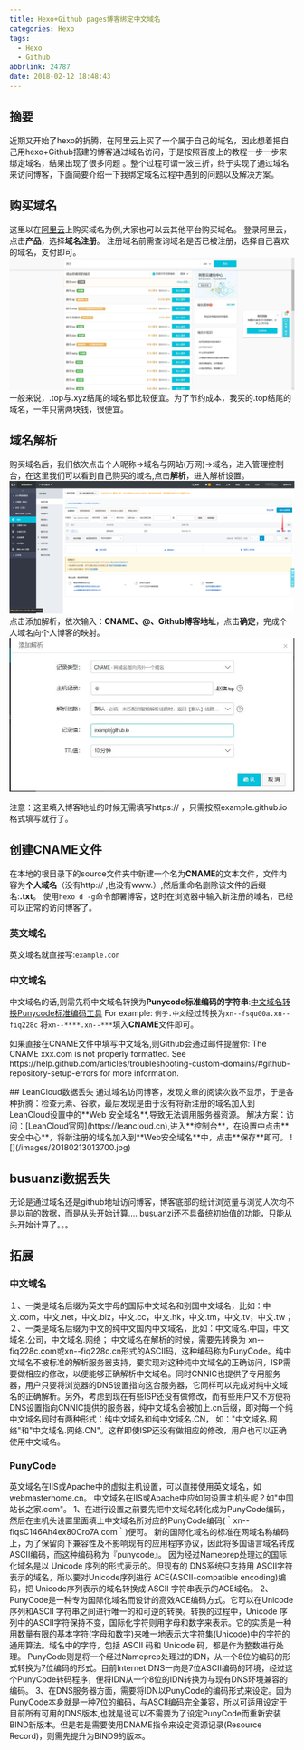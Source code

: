 ```yaml
---
title: Hexo+Github pages博客绑定中文域名
categories: Hexo
tags:
  - Hexo
  - Github
abbrlink: 24787
date: 2018-02-12 18:48:43
---
```

## 摘要
近期又开始了hexo的折腾，在阿里云上买了一个属于自己的域名，因此想着把自己用hexo+Github搭建的博客通过域名访问，于是按照百度上的教程一步一步来绑定域名，结果出现了很多问题 。整个过程可谓一波三折，终于实现了通过域名来访问博客，下面简要介绍一下我绑定域名过程中遇到的问题以及解决方案。
## 购买域名
这里以在[阿里云](https://www.aliyun.com/)上购买域名为例,大家也可以去其他平台购买域名。
登录阿里云，点击**产品**，选择**域名注册**。
注册域名前需查询域名是否已被注册，选择自己喜欢的域名，支付即可。
![](/images/20180213014855.jpg)
一般来说，.top与.xyz结尾的域名都比较便宜。为了节约成本，我买的.top结尾的域名，一年只需两块钱，很便宜。
## 域名解析
购买域名后，我们依次点击个人昵称->域名与网站(万网)->域名，进入管理控制台，在这里我们可以看到自己购买的域名,点击**解析**，进入解析设置。
![](/images/20180212235815.jpg)
点击添加解析，依次输入：**CNAME、@、Github博客地址**，点击**确定**，完成个人域名向个人博客的映射。
![](/images/20180212230359.jpg)
<div class="note warning"><p>注意：这里填入博客地址的时候无需填写https:// ，只需按照example.github.io格式填写就行了。
</p></div>

## 创建CNAME文件
在本地的根目录下的source文件夹中新建一个名为**CNAME**的文本文件，文件内容为**个人域名**（没有http:// ,也没有www.）,然后重命名删除该文件的后缀名:**.txt**。
使用`hexo d -g`命令部署博客，这时在浏览器中输入新注册的域名，已经可以正常的访问博客了。

### 英文域名
英文域名就直接写:`example.con`
### 中文域名
中文域名的话,则需先将中文域名转换为**Punycode标准编码的字符串**:[中文域名转换Punycode标准编码工具](http://www.dh.vg/tools/zm.php)
For example:
`例子.中文`经过转换为`xn--fsqu00a.xn--fiq228c`
将`xn--****.xn--***`填入**CNAME**文件即可。
<div class="note danger"><p>如果直接在CNAME文件中填写中文域名,则Github会通过邮件提醒你:
The CNAME xxx.com is not properly formatted. See https://help.github.com/articles/troubleshooting-custom-domains/#github-repository-setup-errors for more information.
</p></div>
## LeanCloud数据丢失
通过域名访问博客，发现文章的阅读次数不显示，于是各种折腾：检查元素、谷歌，最后发现是由于没有将新注册的域名加入到LeanCloud设置中的**Web 安全域名**,导致无法调用服务器资源。
解决方案：访问：[LeanCloud官网](https://leancloud.cn),进入**控制台**，在设置中点击**安全中心**，将新注册的域名加入到**Web安全域名**中，点击**保存**即可。
![](/images/20180213013700.jpg)

## busuanzi数据丢失
无论是通过域名还是github地址访问博客，博客底部的统计浏览量与浏览人次均不是以前的数据，而是从头开始计算....
busuanzi还不具备统初始值的功能，只能从头开始计算了。。。

## 拓展
### 中文域名
１、一类是域名后缀为英文字母的国际中文域名和别国中文域名，比如：中文.com，中文.net，中文.biz，中文.cc，中文.hk，中文.tm，中文.tv，中文.tw；
２、一类是域名后缀为中文的纯中文国内中文域名，比如：中文域名.中国，中文域名.公司，中文域名.网络；
中文域名在解析的时候，需要先转换为 xn--fiq228c.com或xn--fiq228c.cn形式的ASCII码，这种编码称为PunyCode。纯中文域名不被标准的解析服务器支持，要实现对这种纯中文域名的正确访问，ISP需要做相应的修改，以便能够正确解析中文域名。同时CNNIC也提供了专用服务器，用户只要将浏览器的DNS设置指向这台服务器，它同样可以完成对纯中文域名的正确解析。另外，考虑到现在有些ISP还没有做修改，而有些用户又不方便将DNS设置指向CNNIC提供的服务器，纯中文域名会被加上.cn后缀，即对每一个纯中文域名同时有两种形式：纯中文域名和纯中文域名.CN， 如："中文域名.网络"和"中文域名.网络.CN"。这样即使ISP还没有做相应的修改，用户也可以正确使用中文域名。
### PunyCode
英文域名在IIS或Apache中的虚拟主机设置，可以直接使用英文域名，如webmasterhome.cn。
中文域名在IIS或Apache中应如何设置主机头呢？如"中国站长之家.com"。
1、在进行设置之前要先把中文域名转化成为PunyCode编码，然后在主机头设置里面填上中文域名所对应的PunyCode编码(｀xn--fiqsC146Ah4ex80Cro7A.com｀)便可。
新的国际化域名的标准在网域名称编码上，为了保留向下兼容性及不影响现有的应用程序协议，因此将多国语言域名转成ASCII编码，而这种编码称为『punycode』。
因为经过Nameprep处理过的国际化域名是以 Unicode 序列的形式表示的。但现有的 DNS系统只支持用 ASCII字符表示的域名，所以要对Unicode序列进行 ACE(ASCII-compatible encoding)编码，把 Unicode序列表示的域名转换成 ASCII 字符串表示的ACE域名。
2、PunyCode是一种专为国际化域名而设计的高效ACE编码方式。它可以在Unicode序列和ASCII 字符串之间进行唯一的和可逆的转换。转换的过程中，Unicode 序列中的ASCII字符保持不变，国际化字符则用字母和数字来表示。它的实质是一种用数量有限的基本字符(字母和数字)来唯一地表示大字符集(Unicode)中的字符的通用算法。域名中的字符，包括 ASCII 码和 Unicode 码，都是作为整数进行处理。
PunyCode则是将一个经过Nameprep处理过的IDN，从一个8位的编码的形式转换为7位编码的形式。目前Internet DNS一向是7位ASCII编码的环境，经过这个PunyCode转码程序，便将IDN从一个8位的IDN转换为与现有DNS环境兼容的编码。
3、在DNS服务器方面，需要将IDN以PunyCode的编码形式来设定。因为PunyCode本身就是一种7位的编码，与ASCII编码完全兼容，所以可适用设定于目前所有可用的DNS版本,也就是说可以不需要为了设定PunyCode而重新安装BIND新版本。但是若是需要使用DNAME指令来设定资源记录(Resource Record)，则需先提升为BIND9的版本。

